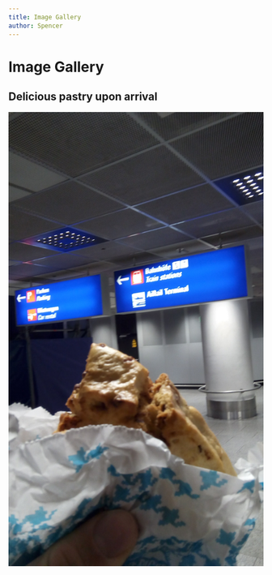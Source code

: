 ```yaml
---
title: Image Gallery
author: Spencer
---
```


# Image Gallery

## Delicious pastry upon arrival
![IMG_20170901_163237](images/IMG_20170901_163237.jpg)